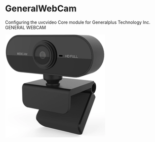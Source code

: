 # GeneralWebCam
Configuring the uvcvideo Core module for Generalplus Technology Inc. GENERAL WEBCAM

![](https://github.com/AKotov-dev/GeneralWebCam/blob/main/ScreenShot.png)
